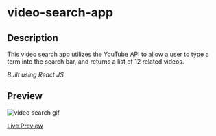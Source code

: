 # video-search-app

## Description

This video search app utilizes the YouTube API to allow a user to type a term into the search bar, and returns a list of 12 related videos.

_Built using React JS_

## Preview

![video search gif](video-search-preview.gif)

[Live Preview](https://dazzling-fermi-f98827.netlify.app/)
